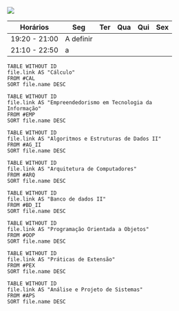 
![](https://www.youtube.com/watch?v=jfKfPfyJRdk)

| Horários      | Seg       | Ter | Qua | Qui | Sex |
| ------------- | --------- | --- | --- | --- | --- |
| 19:20 - 21:00 | A definir |     |     |     |     |
| 21:10 - 22:50 | a         |     |     |     |     |

```dataview
TABLE WITHOUT ID
file.link AS "Cálculo"
FROM #CAL 
SORT file.name DESC
```

```dataview
TABLE WITHOUT ID
file.link AS "Empreendedorismo em Tecnologia da
Informação"
FROM #EMP 
SORT file.name DESC
```

```dataview
TABLE WITHOUT ID
file.link AS "Algoritmos e Estruturas de Dados II"
FROM #AG_II
SORT file.name DESC
```

```dataview
TABLE WITHOUT ID
file.link AS "Arquitetura de Computadores"
FROM #ARQ 
SORT file.name DESC
```

```dataview
TABLE WITHOUT ID
file.link AS "Banco de dados II"
FROM #BD_II 
SORT file.name DESC
```

```dataview
TABLE WITHOUT ID
file.link AS "Programação Orientada a Objetos"
FROM #OOP 
SORT file.name DESC
```

```dataview
TABLE WITHOUT ID
file.link AS "Práticas de Extensão"
FROM #PEX  
SORT file.name DESC
```

```dataview
TABLE WITHOUT ID
file.link AS "Análise e Projeto de Sistemas"
FROM #APS 
SORT file.name DESC
```
